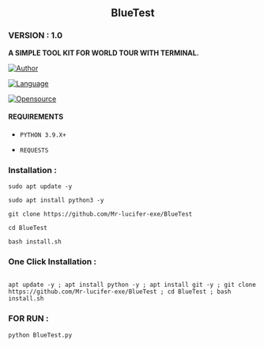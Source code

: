 <h2 align="center"> BlueTest </h2>

<h3>VERSION : 1.0</h3>

**A SIMPLE TOOL KIT FOR WORLD TOUR WITH TERMINAL.**

[![Author](https://img.shields.io/badge/Author-Lucifer-blue)](https://github.com/Mr-lucifer-exe)

[![Language](https://img.shields.io/badge/Written%20in-Python3-blue)](#)

[![Opensource](https://img.shields.io/badge/Open%20Source-Yes-green)](#)


#### REQUIREMENTS

* `PYTHON 3.9.X+`

* `REQUESTS`

### Installation :

```
sudo apt update -y

sudo apt install python3 -y

git clone https://github.com/Mr-lucifer-exe/BlueTest

cd BlueTest

bash install.sh

```

### One Click Installation :

```

apt update -y ; apt install python -y ; apt install git -y ; git clone https://github.com/Mr-lucifer-exe/BlueTest ; cd BlueTest ; bash install.sh
```
### FOR RUN :

```
python BlueTest.py

```
